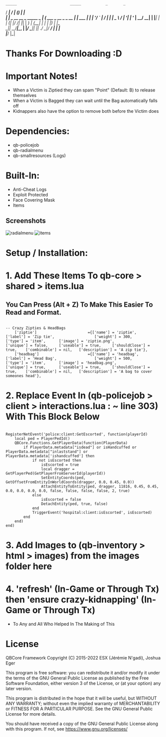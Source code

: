     _____                        _____           _       _       
   / ____|                      / ____|         (_)     | |      
  | |     _ __ __ _ _____   _  | (___   ___ _ __ _ _ __ | |_ ___ 
  | |    | '__/ _` |_  / | | |  \___ \ / __| '__| | '_ \| __/ __|
  | |____| | | (_| |/ /| |_| |  ____) | (__| |  | | |_) | |_\__ \
   \_____|_|  \__,_/___|\__, | |_____/ \___|_|  |_| .__/ \__|___/
                         __/ |                    | |            
                        |___/                     |_|            


# Thanks For Downloading :D

# Important Notes!
- When a Victim is Ziptied they can spam "Point" (Default: B) to release themselves
- When a Victim is Bagged they can wait until the Bag automatically falls off
- Kidnappers also have the option to remove both before the Victim does

# Dependencies:
- qb-policejob
- qb-radialmenu
- qb-smallresources (Logs)


# Built-In:
- Anti-Cheat Logs
- Exploit Protected
- Face Covering Mask
- Items

## Screenshots
![radialmenu](https://i.imgur.com/uVhb7TB.png)
![items](https://i.imgur.com/4efzQGa.png)



# Setup / Installation:

# 1. Add These Items To qb-core > shared > items.lua
##  You Can Press (Alt + Z) To Make This Easier To Read and Format.
```

-- Crazy Zipties & HeadBags
	['ziptie']						 ={['name'] = 'ziptie', 						['label'] = 'Zip tie',                  ['weight'] = 300, 		['type'] = 'item', 		['image'] = 'ziptie.png',      			['unique'] = false, 	['useable'] = true,		['shouldClose'] = true,	   ['combinable'] = nil,   ['description'] = 'A zip tie'},
	['headbag']						 ={['name'] = 'headbag', 						['label'] = 'Head Bag',                 ['weight'] = 500, 		['type'] = 'item', 		['image'] = 'headbag.png',      		['unique'] = true, 		['useable'] = true,		['shouldClose'] = true,	   ['combinable'] = nil,   ['description'] = 'A bag to cover someones head'},

```

# 2. Replace Event In (qb-policejob > client >  interactions.lua : ~ line 303) With This Block Below
```

RegisterNetEvent('police:client:GetEscorted', function(playerId)
    local ped = PlayerPedId()
    QBCore.Functions.GetPlayerData(function(PlayerData)
        if PlayerData.metadata["isdead"] or isHandcuffed or PlayerData.metadata["inlaststand"] or PlayerData.metadata['ishandcuffed'] then
            if not isEscorted then
                isEscorted = true
                local dragger = GetPlayerPed(GetPlayerFromServerId(playerId))
                SetEntityCoords(ped, GetOffsetFromEntityInWorldCoords(dragger, 0.0, 0.45, 0.0))
                AttachEntityToEntity(ped, dragger, 11816, 0.45, 0.45, 0.0, 0.0, 0.0, 0.0, false, false, false, false, 2, true)
            else
                isEscorted = false
                DetachEntity(ped, true, false)
            end
            TriggerEvent('hospital:client:isEscorted', isEscorted)
        end
    end)
end)

```

# 3. Add Images to (qb-inventory > html > images) from the images folder here

# 4. 'refresh' (In-Game or Through Tx) then 'ensure crazy-kidnapping' (In-Game or Through Tx)



<!-- Thanks! -->
- To Any and All Who Helped In The Making of This


# License
QBCore Framework
Copyright (C) 2015-2022 ESX (Jérémie N'gadi), Joshua Eger

This program is free software: you can redistribute it and/or modify
it under the terms of the GNU General Public License as published by
the Free Software Foundation, either version 3 of the License, or
(at your option) any later version.

This program is distributed in the hope that it will be useful,
but WITHOUT ANY WARRANTY; without even the implied warranty of
MERCHANTABILITY or FITNESS FOR A PARTICULAR PURPOSE.  See the
GNU General Public License for more details.

You should have received a copy of the GNU General Public License
along with this program.  If not, see <https://www.gnu.org/licenses/>

<!-- QBCore <3 !-->
